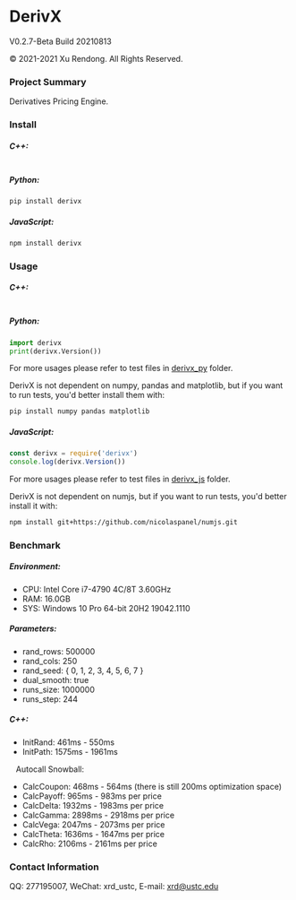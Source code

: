 # DerivX
V0.2.7-Beta Build 20210813

© 2021-2021 Xu Rendong. All Rights Reserved.

### Project Summary
Derivatives Pricing Engine.

### Install
##### C++:
```bash

```

##### Python:
```bash
pip install derivx
```

##### JavaScript:
```bash
npm install derivx
```

### Usage
##### C++:
```c++

```

##### Python:
```python
import derivx
print(derivx.Version())
```
For more usages please refer to test files in [derivx_py](https://github.com/xurendong/derivx/tree/main/exe/windows/bin/derivx_py) folder.

DerivX is not dependent on numpy, pandas and matplotlib, but if you want to run tests, you'd better install them with:
```bash
pip install numpy pandas matplotlib
```

##### JavaScript:
```javascript
const derivx = require('derivx')
console.log(derivx.Version())
```
For more usages please refer to test files in [derivx_js](https://github.com/xurendong/derivx/tree/main/exe/windows/bin/derivx_js) folder.

DerivX is not dependent on numjs, but if you want to run tests, you'd better install it with:
```bash
npm install git+https://github.com/nicolaspanel/numjs.git
```

### Benchmark
##### Environment:
+ CPU: Intel Core i7-4790 4C/8T 3.60GHz
+ RAM: 16.0GB
+ SYS: Windows 10 Pro 64-bit 20H2 19042.1110

##### Parameters:
+ rand_rows: 500000
+ rand_cols: 250
+ rand_seed: { 0, 1, 2, 3, 4, 5, 6, 7 }
+ dual_smooth: true
+ runs_size: 1000000
+ runs_step: 244

##### C++:
+ InitRand: 461ms - 550ms
+ InitPath: 1575ms - 1961ms

&nbsp;&nbsp;&nbsp;Autocall Snowball:

+ CalcCoupon: 468ms - 564ms (there is still 200ms optimization space)
+ CalcPayoff: 965ms - 983ms per price
+ CalcDelta: 1932ms - 1983ms per price
+ CalcGamma: 2898ms - 2918ms per price
+ CalcVega: 2047ms - 2073ms per price
+ CalcTheta: 1636ms - 1647ms per price
+ CalcRho: 2106ms - 2161ms per price

### Contact Information
QQ: 277195007, WeChat: xrd_ustc, E-mail: xrd@ustc.edu
